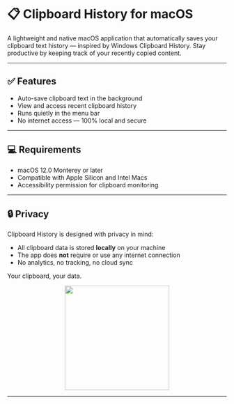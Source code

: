 # 📋 Clipboard History for macOS

A lightweight and native macOS application that automatically saves your clipboard text history — inspired by Windows Clipboard History. Stay productive by keeping track of your recently copied content.

---

## ✅ Features

* Auto-save clipboard text in the background
* View and access recent clipboard history
* Runs quietly in the menu bar
* No internet access — 100% local and secure

---

## 💻 Requirements

* macOS 12.0 Monterey or later
* Compatible with Apple Silicon and Intel Macs
* Accessibility permission for clipboard monitoring


---

## 🔒 Privacy

Clipboard History is designed with privacy in mind:

* All clipboard data is stored **locally** on your machine
* The app does **not** require or use any internet connection
* No analytics, no tracking, no cloud sync

Your clipboard, your data.

  <div align="center">
        <a href="https://github.com/itshivams"><img src="https://itshivam.in/api/github-contributors?repo=itshivams/Clipboard-History-App&theme=neon&layout=compact" height="240" /></a>
    </div>

---
